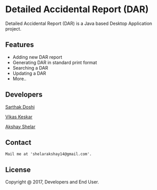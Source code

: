 Detailed Accidental Report (DAR)
=======

Detailed Accidental Report (DAR) is a Java based Desktop Application project. 


## Features
- Adding new DAR report
- Generating DAR in standard print format
- Searching a DAR
- Updating a DAR
- More..
 
## Developers
  [Sarthak Doshi](https://github.com/sarthakdoshi04)
  
  [Vikas Keskar](https://github.com/vikaskeskar11)
  
  [Akshay Shelar](https://github.com/akshayshelar)
  
  
## Contact
    Mail me at 'shelarakshay14@gmail.com'.

## License

Copyright @ 2017, Developers and End User.  